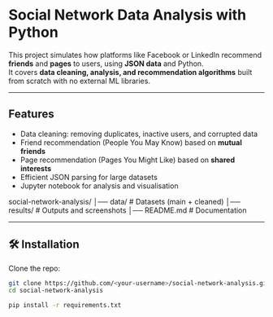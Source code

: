 
# Social Network Data Analysis with Python

This project simulates how platforms like Facebook or LinkedIn recommend **friends** and **pages** to users, using **JSON data** and Python.  
It covers **data cleaning, analysis, and recommendation algorithms** built from scratch with no external ML libraries.  

---

## Features
- Data cleaning: removing duplicates, inactive users, and corrupted data
- Friend recommendation (People You May Know) based on **mutual friends**
- Page recommendation (Pages You Might Like) based on **shared interests**
- Efficient JSON parsing for large datasets
- Jupyter notebook for analysis and visualisation


social-network-analysis/
│── data/ # Datasets (main + cleaned)
│── results/ # Outputs and screenshots
│── README.md # Documentation



---

## 🛠️ Installation

Clone the repo:
```bash
git clone https://github.com/<your-username>/social-network-analysis.git
cd social-network-analysis

pip install -r requirements.txt

